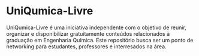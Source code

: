 # UniQumica-Livre
UniQumica-Livre é uma iniciativa independente com o objetivo de reunir, organizar e disponibilizar gratuitamente conteúdos relacionados à graduação em Engenharia Química. Este repositório busca ser um ponto de networking para estudantes, professores e interresados na área.
